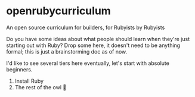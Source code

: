 # openrubycurriculum
An open source curriculum for builders, for Rubyists by Rubyists

Do you have some ideas about what people should learn when they're just starting out with Ruby? Drop some here, it doesn't need to be anything formal; this is just a brainstorming doc as of now.

I'd like to see several tiers here eventually, let's start with absolute beginners.

1. Install Ruby
2. The rest of the owl 🦉
